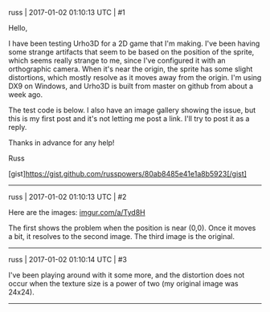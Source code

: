 russ | 2017-01-02 01:10:13 UTC | #1

Hello,

I have been testing Urho3D for a 2D game that I'm making.  I've been having some strange artifacts that seem to be based on the position of the sprite, which seems really strange to me, since I've configured it with an orthographic camera.  When it's near the origin, the sprite has some slight distortions, which mostly resolve as it moves away from the origin.  I'm using DX9 on Windows, and Urho3D is built from master on github from about a week ago.

The test code is below.  I also have an image gallery showing the issue, but this is my first post and it's not letting me post a link.  I'll try to post it as a reply.

Thanks in advance for any help!

Russ

[gist]https://gist.github.com/russpowers/80ab8485e41e1a8b5923[/gist]

-------------------------

russ | 2017-01-02 01:10:13 UTC | #2

Here are the images: [imgur.com/a/Tyd8H](http://imgur.com/a/Tyd8H)

The first shows the problem when the position is near (0,0).  Once it moves a bit, it resolves to the second image.  The third image is the original.

-------------------------

russ | 2017-01-02 01:10:14 UTC | #3

I've been playing around with it some more, and the distortion does not occur when the texture size is a power of two (my original image was 24x24).

-------------------------

